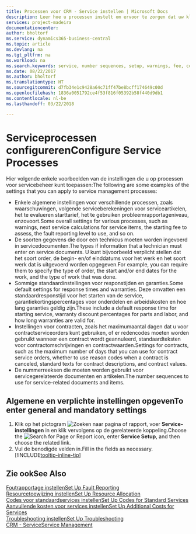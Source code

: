 ```yaml
---
title: Processen voor CRM - Service instellen | Microsoft Docs
description: Leer hoe u processen instelt om ervoor te zorgen dat uw klanten tevreden zijn over uw klantenservice.
services: project-madeira
documentationcenter: 
author: bholtorf
ms.service: dynamics365-business-central
ms.topic: article
ms.devlang: na
ms.tgt_pltfrm: na
ms.workload: na
ms.search.keywords: service, number sequences, setup, warnings, fee, contracts, warranties
ms.date: 08/22/2017
ms.author: bholtorf
ms.translationtype: HT
ms.sourcegitcommit: d7fb34e1c9428a64c71ff47be8bcff174649c00d
ms.openlocfilehash: 1836a0051792ce4f53f816f05392b58f440d9db1
ms.contentlocale: nl-be
ms.lasthandoff: 03/22/2018

---
```

# <a name="configure-service-processes"></a><span data-ttu-id="e700f-103">Serviceprocessen configureren</span><span class="sxs-lookup"><span data-stu-id="e700f-103">Configure Service Processes</span></span>
<span data-ttu-id="e700f-104">Hier volgende enkele voorbeelden van de instellingen die u op processen voor servicebeheer kunt toepassen:</span><span class="sxs-lookup"><span data-stu-id="e700f-104">The following are some examples of the settings that you can apply to service management processes:</span></span>  
  
* <span data-ttu-id="e700f-105">Enkele algemene instellingen voor verschillende processen, zoals waarschuwingen, volgende serviceberekeningen voor serviceartikelen, het te evalueren starttarief, het te gebruiken probleemrapportageniveau, enzovoort.</span><span class="sxs-lookup"><span data-stu-id="e700f-105">Some overall settings for various processes, such as warnings, next service calculations for service items, the starting fee to assess, the fault reporting level to use, and so on.</span></span>  
* <span data-ttu-id="e700f-106">De soorten gegevens die door een technicus moeten worden ingevoerd in servicedocumenten.</span><span class="sxs-lookup"><span data-stu-id="e700f-106">The types if information that a technician must enter on service documents.</span></span> <span data-ttu-id="e700f-107">U kunt bijvoorbeeld verplicht stellen dat het soort order, de begin- en/of einddatums voor het werk en het soort werk dat is uitgevoerd worden opgegeven.</span><span class="sxs-lookup"><span data-stu-id="e700f-107">For example, you can require them to specify the type of order, the start and/or end dates for the work, and the type of work that was done.</span></span>  
* <span data-ttu-id="e700f-108">Sommige standaardinstellingen voor responstijden en garanties.</span><span class="sxs-lookup"><span data-stu-id="e700f-108">Some default settings for response times and warranties.</span></span> <span data-ttu-id="e700f-109">Deze omvatten een standaardresponstijd voor het starten van de service, garantiekortingspercentages voor onderdelen en arbeidskosten en hoe lang garanties geldig zijn.</span><span class="sxs-lookup"><span data-stu-id="e700f-109">These include a default response time for starting service, warranty discount percentages for parts and labor, and how long warranties are valid for.</span></span>  
* <span data-ttu-id="e700f-110">Instellingen voor contracten, zoals het maximumaantal dagen dat u voor contractserviceorders kunt gebruiken, of er redencodes moeten worden gebruikt wanneer een contract wordt geannuleerd, standaardteksten voor contractomschrijvingen en contractwaarden.</span><span class="sxs-lookup"><span data-stu-id="e700f-110">Settings for contracts, such as the maximum number of days that you can use for contract service orders, whether to use reason codes when a contract is canceled, standard texts for contract descriptions, and contract values.</span></span>  
* <span data-ttu-id="e700f-111">De nummerreeksen die moeten worden gebruikt voor servicegerelateerde documenten en artikelen.</span><span class="sxs-lookup"><span data-stu-id="e700f-111">The number sequences to use for service-related documents and items.</span></span>  

## <a name="to-enter-general-and-mandatory-settings"></a><span data-ttu-id="e700f-112">Algemene en verplichte instellingen opgeven</span><span class="sxs-lookup"><span data-stu-id="e700f-112">To enter general and mandatory settings</span></span>
1. <span data-ttu-id="e700f-113">Klik op het pictogram ![Zoeken naar pagina of rapport](media/ui-search/search_small.png "pictogram Zoeken naar pagina of rapport"), voer **Service-instellingen** in en klik vervolgens op de gerelateerde koppeling.</span><span class="sxs-lookup"><span data-stu-id="e700f-113">Choose the ![Search for Page or Report](media/ui-search/search_small.png "Search for Page or Report icon") icon, enter **Service Setup**, and then choose the related link.</span></span>
2. <span data-ttu-id="e700f-114">Vul de benodigde velden in.</span><span class="sxs-lookup"><span data-stu-id="e700f-114">Fill in the fields as necessary.</span></span> [!INCLUDE[tooltip-inline-tip](includes/tooltip-inline-tip_md.md)]  

## <a name="see-also"></a><span data-ttu-id="e700f-115">Zie ook</span><span class="sxs-lookup"><span data-stu-id="e700f-115">See Also</span></span>  
[<span data-ttu-id="e700f-116">Foutrapportage instellen</span><span class="sxs-lookup"><span data-stu-id="e700f-116">Set Up Fault Reporting</span></span>](service-how-setup-fault-reporting.md)  
[<span data-ttu-id="e700f-117">Resourcetoewijzing instellen</span><span class="sxs-lookup"><span data-stu-id="e700f-117">Set Up Resource Allocation</span></span>](service-how-setup-resource-allocation.md)  
[<span data-ttu-id="e700f-118">Codes voor standaardservices instellen</span><span class="sxs-lookup"><span data-stu-id="e700f-118">Set Up Codes for Standard Services</span></span>](service-how-setup-service-coding.md)  
[<span data-ttu-id="e700f-119">Aanvullende kosten voor services instellen</span><span class="sxs-lookup"><span data-stu-id="e700f-119">Set Up Additional Costs for Services</span></span>](service-how-setup-service-costs-pricing.md)  
[<span data-ttu-id="e700f-120">Troubleshooting instellen</span><span class="sxs-lookup"><span data-stu-id="e700f-120">Set Up Troubleshooting</span></span>](service-how-setup-troubleshooting.md)  
[<span data-ttu-id="e700f-121">CRM - Service</span><span class="sxs-lookup"><span data-stu-id="e700f-121">Service Management</span></span>](service-service.md)  

